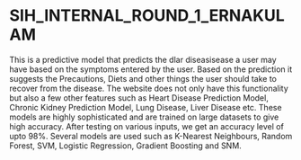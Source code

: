 # SIH_INTERNAL_ROUND_1_ERNAKULAM
This is a predictive model that predicts the dlar diseasisease a user may have based on the symptoms entered by the user. Based on the prediction it suggests the Precautions, Diets and other things the user should take to recover from the disease. 
The website does not only have this functionality but also a few other features such as Heart Disease Prediction Model, Chronic Kidney Prediction Model, Lung Disease, Liver Disease etc. These models are highly sophisticated and are trained on large datasets to give high accuracy. After testing on various inputs, we get an accuracy level of upto 98%. Several models are used such as K-Nearest Neighbours, Random Forest, SVM, Logistic Regression, Gradient Boosting and SNM. 
